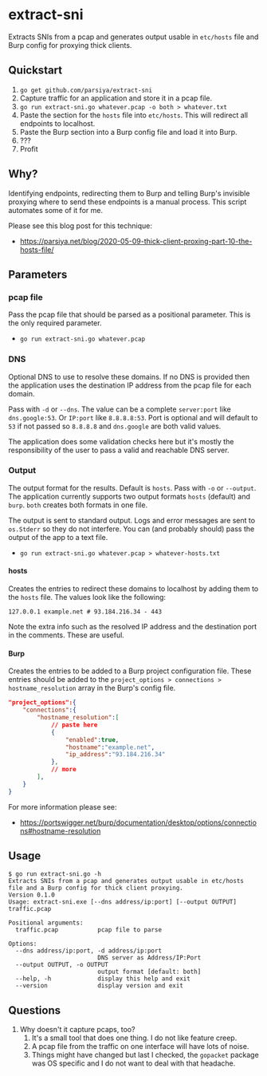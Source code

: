 # extract-sni
Extracts SNIs from a pcap and generates output usable in `etc/hosts` file and
Burp config for proxying thick clients.

## Quickstart

1. `go get github.com/parsiya/extract-sni`
2. Capture traffic for an application and store it in a pcap file.
3. `go run extract-sni.go whatever.pcap -o both > whatever.txt`
4. Paste the section for the `hosts` file into `etc/hosts`. This will redirect
   all endpoints to localhost.
5. Paste the Burp section into a Burp config file and load it into Burp.
6. ???
7. Profit

## Why?
Identifying endpoints, redirecting them to Burp and telling Burp's invisible
proxying where to send these endpoints is a manual process. This script
automates some of it for me.

Please see this blog post for this technique:

* https://parsiya.net/blog/2020-05-09-thick-client-proxing-part-10-the-hosts-file/

## Parameters

### pcap file
Pass the pcap file that should be parsed as a positional parameter. This is the
only required parameter.

* `go run extract-sni.go whatever.pcap`

### DNS
Optional DNS to use to resolve these domains. If no DNS is provided then the
application uses the destination IP address from the pcap file for each domain.

Pass with `-d` or `--dns`. The value can be a complete `server:port` like
`dns.google:53`. Or `IP:port` like `8.8.8.8:53`. Port is optional and will
default to `53` if not passed so `8.8.8.8` and `dns.google` are both valid
values.

The application does some validation checks here but it's mostly the
responsibility of the user to pass a valid and reachable DNS server.

### Output
The output format for the results. Default is `hosts`. Pass with `-o` or
`--output`. The application currently supports two output formats `hosts`
(default) and `burp`. `both` creates both formats in one file.

The output is sent to standard output. Logs and error messages are sent to
`os.Stderr` so they do not interfere. You can (and probably should) pass the
output of the app to a text file.

* `go run extract-sni.go whatever.pcap > whatever-hosts.txt`

#### hosts
Creates the entries to redirect these domains to localhost by adding them to the
`hosts` file. The values look like the following:

`127.0.0.1 example.net # 93.184.216.34 - 443`

Note the extra info such as the resolved IP address and the destination port in
the comments. These are useful.

#### Burp
Creates the entries to be added to a Burp project configuration file. These
entries should be added to the
`project_options > connections > hostname_resolution` array in the Burp's config
file.

```json
"project_options":{
    "connections":{
        "hostname_resolution":[
            // paste here
            {
                "enabled":true,
                "hostname":"example.net",
                "ip_address":"93.184.216.34"
            },
            // more
        ],
    }
}
```

For more information please see:

* https://portswigger.net/burp/documentation/desktop/options/connections#hostname-resolution

## Usage

```
$ go run extract-sni.go -h
Extracts SNIs from a pcap and generates output usable in etc/hosts file and a Burp config for thick client proxying.
Version 0.1.0
Usage: extract-sni.exe [--dns address/ip:port] [--output OUTPUT] traffic.pcap

Positional arguments:
  traffic.pcap           pcap file to parse

Options:
  --dns address/ip:port, -d address/ip:port
                         DNS server as Address/IP:Port
  --output OUTPUT, -o OUTPUT
                         output format [default: both]
  --help, -h             display this help and exit
  --version              display version and exit
```

## Questions

1. Why doesn't it capture pcaps, too?
    1. It's a small tool that does one thing. I do not like feature creep.
    2. A pcap file from the traffic on one interface will have lots of noise.
    3. Things might have changed but last I checked, the `gopacket` package was
       OS specific and I do not want to deal with that headache.

